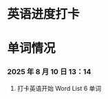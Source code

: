<!--
 * @Author: ChenxiMoon 2403133073@qq.com
 * @Date: 2025-08-09 12:52:05
 * @LastEditors: ChenxiMoon 2403133073@qq.com
 * @LastEditTime: 2025-08-10 13:17:38
 * @FilePath: \实习f:\Zmk\DailyNotes\docs\英语.md
 * @Description: 这是默认设置,请设置`customMade`, 打开koroFileHeader查看配置 进行设置: https://github.com/OBKoro1/koro1FileHeader/wiki/%E9%85%8D%E7%BD%AE
-->

# 英语进度打卡

# 单词情况

### 2025 年 8 月 10 日 13：14

1. 打卡英语开始
   Word List 6 单词
